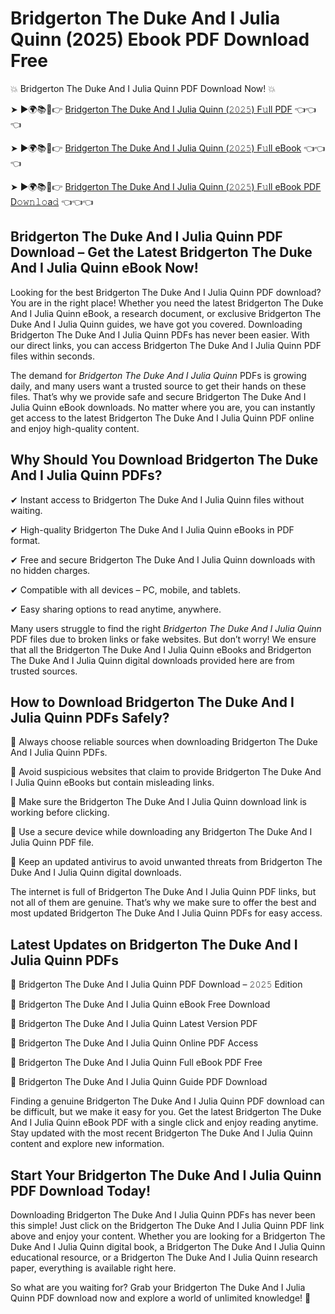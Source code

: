 # Bridgerton The Duke And I Julia Quinn (2025) Ebook PDF Download Free

💥 Bridgerton The Duke And I Julia Quinn PDF Download Now! 💥

➤ ►🌍📚📱👉 [Bridgerton The Duke And I Julia Quinn (𝟸𝟶𝟸𝟻) F𝚞ll PDF](https://getpdf.xyz/bridgerton-the-duke-and-i-julia-quinn) 👈👈👈


➤ ►🌍📚📱👉 [Bridgerton The Duke And I Julia Quinn (𝟸𝟶𝟸𝟻) F𝚞ll eBook](https://getpdf.xyz/bridgerton-the-duke-and-i-julia-quinn) 👈👈👈


➤ ►🌍📚📱👉 [Bridgerton The Duke And I Julia Quinn (𝟸𝟶𝟸𝟻) F𝚞ll eBook PDF D𝚘𝚠𝚗𝚕𝚘a𝚍](https://getpdf.xyz/bridgerton-the-duke-and-i-julia-quinn) 👈👈👈


## Bridgerton The Duke And I Julia Quinn PDF Download – Get the Latest Bridgerton The Duke And I Julia Quinn eBook Now!

Looking for the best Bridgerton The Duke And I Julia Quinn PDF download? You are in the right place! Whether you need the latest Bridgerton The Duke And I Julia Quinn eBook, a research document, or exclusive Bridgerton The Duke And I Julia Quinn guides, we have got you covered. Downloading Bridgerton The Duke And I Julia Quinn PDFs has never been easier. With our direct links, you can access Bridgerton The Duke And I Julia Quinn PDF files within seconds.

The demand for *Bridgerton The Duke And I Julia Quinn* PDFs is growing daily, and many users want a trusted source to get their hands on these files. That’s why we provide safe and secure Bridgerton The Duke And I Julia Quinn eBook downloads. No matter where you are, you can instantly get access to the latest Bridgerton The Duke And I Julia Quinn PDF online and enjoy high-quality content.

## Why Should You Download Bridgerton The Duke And I Julia Quinn PDFs?

✔ Instant access to Bridgerton The Duke And I Julia Quinn files without waiting.

✔ High-quality Bridgerton The Duke And I Julia Quinn eBooks in PDF format.

✔ Free and secure Bridgerton The Duke And I Julia Quinn downloads with no hidden charges.

✔ Compatible with all devices – PC, mobile, and tablets.

✔ Easy sharing options to read anytime, anywhere.

Many users struggle to find the right *Bridgerton The Duke And I Julia Quinn* PDF files due to broken links or fake websites. But don’t worry! We ensure that all the Bridgerton The Duke And I Julia Quinn eBooks and Bridgerton The Duke And I Julia Quinn digital downloads provided here are from trusted sources.

## How to Download Bridgerton The Duke And I Julia Quinn PDFs Safely?

📌 Always choose reliable sources when downloading Bridgerton The Duke And I Julia Quinn PDFs.

📌 Avoid suspicious websites that claim to provide Bridgerton The Duke And I Julia Quinn eBooks but contain misleading links.

📌 Make sure the Bridgerton The Duke And I Julia Quinn download link is working before clicking.

📌 Use a secure device while downloading any Bridgerton The Duke And I Julia Quinn PDF file.

📌 Keep an updated antivirus to avoid unwanted threats from Bridgerton The Duke And I Julia Quinn digital downloads.

The internet is full of Bridgerton The Duke And I Julia Quinn PDF links, but not all of them are genuine. That’s why we make sure to offer the best and most updated Bridgerton The Duke And I Julia Quinn PDFs for easy access.

## Latest Updates on Bridgerton The Duke And I Julia Quinn PDFs

🔹 Bridgerton The Duke And I Julia Quinn PDF Download – 𝟸𝟶𝟸𝟻 Edition

🔹 Bridgerton The Duke And I Julia Quinn eBook Free Download

🔹 Bridgerton The Duke And I Julia Quinn Latest Version PDF

🔹 Bridgerton The Duke And I Julia Quinn Online PDF Access

🔹 Bridgerton The Duke And I Julia Quinn Full eBook PDF Free

🔹 Bridgerton The Duke And I Julia Quinn Guide PDF Download

Finding a genuine Bridgerton The Duke And I Julia Quinn PDF download can be difficult, but we make it easy for you. Get the latest Bridgerton The Duke And I Julia Quinn eBook PDF with a single click and enjoy reading anytime. Stay updated with the most recent Bridgerton The Duke And I Julia Quinn content and explore new information.

## Start Your Bridgerton The Duke And I Julia Quinn PDF Download Today!

Downloading Bridgerton The Duke And I Julia Quinn PDFs has never been this simple! Just click on the Bridgerton The Duke And I Julia Quinn PDF link above and enjoy your content. Whether you are looking for a Bridgerton The Duke And I Julia Quinn digital book, a Bridgerton The Duke And I Julia Quinn educational resource, or a Bridgerton The Duke And I Julia Quinn research paper, everything is available right here.

So what are you waiting for? Grab your Bridgerton The Duke And I Julia Quinn PDF download now and explore a world of unlimited knowledge! 🚀